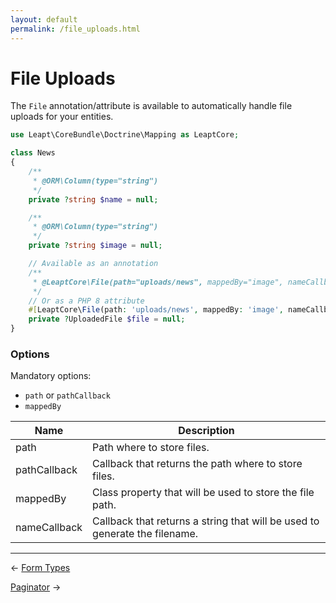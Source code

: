```yaml
---
layout: default
permalink: /file_uploads.html
---
```


# File Uploads

The `File` annotation/attribute is available to automatically handle file uploads for your entities.

```php
use Leapt\CoreBundle\Doctrine\Mapping as LeaptCore;

class News
{
    /**
     * @ORM\Column(type="string")
     */
    private ?string $name = null;

    /**
     * @ORM\Column(type="string")
     */
    private ?string $image = null;

    // Available as an annotation
    /**
     * @LeaptCore\File(path="uploads/news", mappedBy="image", nameCallback="name")
     */
    // Or as a PHP 8 attribute
    #[LeaptCore\File(path: 'uploads/news', mappedBy: 'image', nameCallback: 'name')]
    private ?UploadedFile $file = null;
}
```

### Options

Mandatory options:

* `path` or `pathCallback`
* `mappedBy`

| Name | Description |
| ---- | ----------- |
| path | Path where to store files. |
| pathCallback | Callback that returns the path where to store files. |
| mappedBy | Class property that will be used to store the file path. |
| nameCallback | Callback that returns a string that will be used to generate the filename. |

----------

&larr; [Form Types](/form_types.html)

[Paginator](/paginator.html) &rarr;
